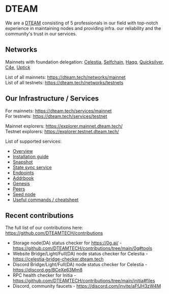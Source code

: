 # DTEAM
We are a [DTEAM](https://dteam.tech/) consisting of 5 professionals in our field with top-notch experience in maintaining nodes and providing infra.
 our reliability and the community's trust in our services.  

## Networks
Mainnets with foundation delegation: [Celestia](https://explorer.mainnet.dteam.tech/celestia/staking/celestiavaloper1h8zg3zpkqchs48tfke7rvv4t575yumqvtwcnqk), [Selfchain](https://explorer.mainnet.dteam.tech/selfchain/staking/selfvaloper1c2a7qmttja5cay4wd3k05s78emgnvtdps3zsex), [Haqq](https://explorer.mainnet.dteam.tech/haqq/staking/haqqvaloper1gygy6q8dvpmwy6ps2yj8d503up3hssuv9gv6yu), [Quicksilver](https://explorer.mainnet.dteam.tech/quicksilver/staking/quickvaloper1skmh8a7dskhwtyf6sgxfhexpx9r6xwyefefzjd), [C4e](https://explorer.mainnet.dteam.tech/chain4energy/staking/c4evaloper1uz6mnly8w44h5maymtjl5fd8t8tzc3kmd4n3p3), [Uptick](https://explorer.mainnet.dteam.tech/uptick/staking/uptickvaloper1ggcjcfkjtdkuykjey38x8pwm7cvkm9w0amyvsr)

List of all mainnets: https://dteam.tech/networks/mainnet
</br>
List of all testnets: https://dteam.tech/networks/testnets

## Our Infrastructure / Services
For mainnets: https://dteam.tech/services/mainnet
</br>
For testnets: https://dteam.tech/services/testnet

Mainnet explorers: https://explorer.mainnet.dteam.tech/
</br>
Testnet explorers: https://explorer.testnet.dteam.tech/

List of supported services:
* [Overview](https://dteam.tech/services/testnet/overview/story)
* [Installation guide](https://dteam.tech/services/testnet/installation-guide/story?type=consensus)
* [Snapshot](https://dteam.tech/services/testnet/snapshot/story)
* [State sync service](https://dteam.tech/services/testnet/state-sync/story)
* [Endpoints](https://dteam.tech/services/testnet/endpoints/story)
* [Addrbook](https://dteam.tech/services/testnet/addrbook/story)
* [Genesis](https://dteam.tech/services/testnet/genesis/story)
* [Peers](https://dteam.tech/services/testnet/peers/story)
* [Seed node](https://dteam.tech/services/testnet/seeds/story)
* [Useful commands / cheatsheet]()

## Recent contributions
The full list of our contributions here: https://github.com/DTEAMTECH/contributions

* Storage node(DA) status checker for https://0g.ai/ - https://github.com/DTEAMTECH/contributions/tree/main/0g#tools
* Website Bridge/Light/Full(DA) node status checker for Celestia - https://celestia-bridge-checker.dteam.tech
* Discord Bridge/Light/Full(DA) node status checker for Celestia - https://discord.gg/BCeXe63Mm8
* RPC health checker for Initia - https://github.com/DTEAMTECH/contributions/tree/main/initia#files
* Discord, community faucets - https://discord.com/invite/aFfJH3zW4M
